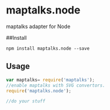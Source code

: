 # maptalks.node
maptalks adapter for Node

##Install

```
npm install maptalks.node --save
```

## Usage

```javascript
var maptalks= require('maptalks');
//enable maptalks with SVG convertors.
require('maptalks.node');

//do your stuff
```
